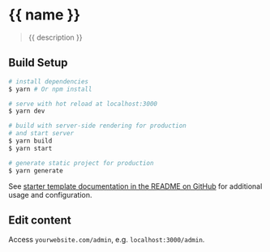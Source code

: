 # {{ name }}

> {{ description }}

## Build Setup

``` bash
# install dependencies
$ yarn # Or npm install

# serve with hot reload at localhost:3000
$ yarn dev

# build with server-side rendering for production
# and start server
$ yarn build
$ yarn start

# generate static project for production
$ yarn generate
```

See [starter template documentation in the README on GitHub](https://github.com/juliendargelos/nuxt-netlify-cms-starter-template) for additional usage and configuration.

## Edit content

Access `yourwebsite.com/admin`, e.g. `localhost:3000/admin`.
